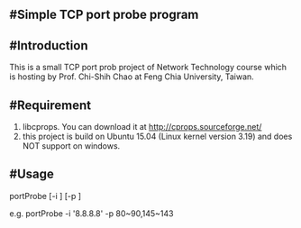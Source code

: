 #Simple TCP port probe program
------------------------------


#Introduction    
------------------------------
This is a small TCP port prob project of Network Technology course which is hosting by Prof. Chi-Shih Chao at Feng Chia University, Taiwan.



#Requirement    
------------------------------
1) libcprops. You can download it at http://cprops.sourceforge.net/
2) this project is build on Ubuntu 15.04 (Linux kernel version 3.19) and does NOT support on windows.



#Usage      
------------------------------
portProbe [-i <Target IP address>] [-p <target port number>]

e.g. portProbe -i '8.8.8.8' -p 80~90,145~143